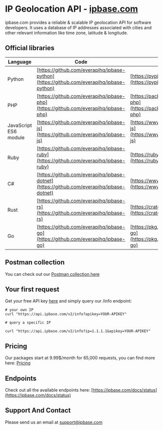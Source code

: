 # IP Geolocation API - [ipbase.com](https://ipbase.com)

ipbase.com provides a reliable & scalable IP geolocation API for software developers. It uses a database of IP addresses associated with cities and other relevant information like time zone, latitude & longitude.

## Official libraries

| Language              | Code                                                                                     | Repository                                                                                             |
| --------------------- | ---------------------------------------------------------------------------------------- | ------------------------------------------------------------------------------------------------------ |
| Python                | [https://github.com/everapihq/ipbase-python](https://github.com/everapihq/ipbase-python) | [https://pypi.org/project/ipbase/](https://pypi.org/project/ipbase/)                                   |
| PHP                   | [https://github.com/everapihq/ipbase-php](https://github.com/everapihq/ipbase-php)       | [https://packagist.org/packages/everapi/ipbase-php](https://packagist.org/packages/everapi/ipbase-php) |
| JavaScript ES6 module | [https://github.com/everapihq/ipbase-js](https://github.com/everapihq/ipbase-js)         | [https://www.npmjs.com/package/@everapi/ipbase-js](https://www.npmjs.com/package/@everapi/ipbase-js)   |
| Ruby                  | [https://github.com/everapihq/ipbase-ruby](https://github.com/everapihq/ipbase-ruby)     | [https://rubygems.org/gems/ipbase](https://rubygems.org/gems/ipbase)                                   |
| C#                    | [https://github.com/everapihq/ipbase-dotnet](https://github.com/everapihq/ipbase-dotnet) | [https://www.nuget.org/packages/ipbase/](https://www.nuget.org/packages/ipbase/)                       |
| Rust                  | [https://github.com/everapihq/ipbase-rs](https://github.com/everapihq/ipbase-rs)         | [https://crates.io/crates/ipbase-rs](https://crates.io/crates/ipbase-rs)                               |
| Go                    | [https://github.com/everapihq/ipbase-go](https://github.com/everapihq/ipbase-go)         | [https://pkg.go.dev/github.com/everapihq/ipbase-go](https://pkg.go.dev/github.com/everapihq/ipbase-go) |

## Postman collection

You can check out our [Postman collection here](https://www.postman.com/dominikkukacka/workspace/everapi/collection/6448-2d679115-8ed7-4dce-afb2-600ccfe6cba5?ctx=documentation)

## Your first request

Get your free API key [here](https://app.ipbase.com/register) and simply query our /info endpoint:

```
# your own IP
curl "https://api.ipbase.com/v2/info?apikey=YOUR-APIKEY"

# query a specific IP

curl "https://api.ipbase.com/v2/info?ip=1.1.1.1&apikey=YOUR-APIKEY"

```

## Pricing

Our packages start at 9.99$/month for 65,000 requests, you can find more here: [Pricing](https://ipbase.com/pricing/)

## Endpoints

Check out all the available endpoints here: [https://ipbase.com/docs/status](https://ipbase.com/docs/status)

## Support And Contact

Please send us an email at [support@ipbase.com](mailto:support@ipbase.com)
